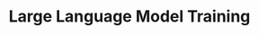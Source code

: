 ---
title: "Large Language Model Training"
description: "Implementation of a large language model training pipeline with efficient attention mechanisms and distributed training support."
img: "/post_img.webp"
url: "https://github.com/usamahz/llm-training"
badge: "NEW"
featured: true
--- 